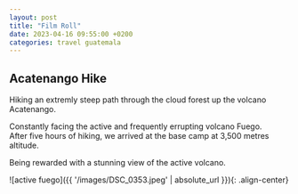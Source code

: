 ```yaml
---
layout: post
title: "Film Roll"
date: 2023-04-16 09:55:00 +0200
categories: travel guatemala
---
```

## Acatenango Hike

Hiking an extremly steep path through the cloud forest up the volcano Acatenango.  

Constantly facing the active and frequently errupting volcano Fuego.  
After five hours of hiking, we arrived at the base camp at 3,500 metres altitude.

Being rewarded with a stunning view of the active volcano.

![active fuego]({{ '/images/DSC_0353.jpeg' | absolute_url }}){: .align-center}
